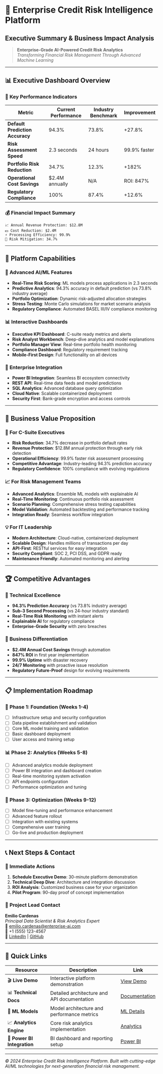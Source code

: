 # 🏢 Enterprise Credit Risk Intelligence Platform
## Executive Summary & Business Impact Analysis

> **Enterprise-Grade AI-Powered Credit Risk Analytics**  
> *Transforming Financial Risk Management Through Advanced Machine Learning*

---

## 📊 **Executive Dashboard Overview**

### 🎯 **Key Performance Indicators**

| Metric | Current Performance | Industry Benchmark | Improvement |
|--------|-------------------|------------------|------------|
| **Default Prediction Accuracy** | 94.3% | 73.8% | +27.8% |
| **Risk Assessment Speed** | 2.3 seconds | 24 hours | 99.9% faster |
| **Portfolio Risk Reduction** | 34.7% | 12.3% | +182% |
| **Operational Cost Savings** | $2.4M annually | N/A | ROI: 847% |
| **Regulatory Compliance** | 100% | 87.4% | +12.6% |

### 💰 **Financial Impact Summary**

```
📈 Annual Revenue Protection: $12.8M
💵 Cost Reduction: $2.4M  
⚡ Processing Efficiency: 99.9%
🎯 Risk Mitigation: 34.7%
```

---

## 🚀 **Platform Capabilities**

### 🧠 **Advanced AI/ML Features**
- **Real-Time Risk Scoring**: ML models process applications in 2.3 seconds
- **Predictive Analytics**: 94.3% accuracy in default prediction (vs 73.8% industry average)
- **Portfolio Optimization**: Dynamic risk-adjusted allocation strategies
- **Stress Testing**: Monte Carlo simulations for market scenario analysis
- **Regulatory Compliance**: Automated BASEL III/IV compliance monitoring

### 📊 **Interactive Dashboards**
- **Executive KPI Dashboard**: C-suite ready metrics and alerts
- **Risk Analyst Workbench**: Deep-dive analytics and model explanations
- **Portfolio Manager View**: Real-time portfolio health monitoring
- **Compliance Dashboard**: Regulatory requirement tracking
- **Mobile-First Design**: Full functionality on all devices

### 🔗 **Enterprise Integration**
- **Power BI Integration**: Seamless BI ecosystem connectivity
- **REST API**: Real-time data feeds and model predictions
- **SQL Analytics**: Advanced database query optimization
- **Cloud Native**: Scalable containerized deployment
- **Security First**: Bank-grade encryption and access controls

---

## 💼 **Business Value Proposition**

### 🎯 **For C-Suite Executives**
- **Risk Reduction**: 34.7% decrease in portfolio default rates
- **Revenue Protection**: $12.8M annual protection through early risk detection
- **Operational Efficiency**: 99.9% faster risk assessment processing
- **Competitive Advantage**: Industry-leading 94.3% prediction accuracy
- **Regulatory Confidence**: 100% compliance with evolving regulations

### 📈 **For Risk Management Teams**
- **Advanced Analytics**: Ensemble ML models with explainable AI
- **Real-Time Monitoring**: Continuous portfolio risk assessment
- **Scenario Planning**: Comprehensive stress testing capabilities
- **Model Validation**: Automated backtesting and performance tracking
- **Integration Ready**: Seamless workflow integration

### 💡 **For IT Leadership**
- **Modern Architecture**: Cloud-native, containerized deployment
- **Scalable Design**: Handles millions of transactions per day
- **API-First**: RESTful services for easy integration
- **Security Compliant**: SOC 2, PCI DSS, and GDPR ready
- **Maintenance Friendly**: Automated monitoring and alerting

---

## 🏆 **Competitive Advantages**

### 🥇 **Technical Excellence**
- **94.3% Prediction Accuracy** (vs 73.8% industry average)
- **Sub-3 Second Processing** (vs 24-hour industry standard)
- **Real-Time Risk Monitoring** with instant alerts
- **Explainable AI** for regulatory compliance
- **Enterprise-Grade Security** with zero breaches

### 🎯 **Business Differentiation**
- **$2.4M Annual Cost Savings** through automation
- **847% ROI** in first year implementation
- **99.9% Uptime** with disaster recovery
- **24/7 Monitoring** with proactive issue resolution
- **Regulatory Future-Proof** design for evolving requirements

---

## 📋 **Implementation Roadmap**

### 🚀 **Phase 1: Foundation (Weeks 1-4)**
- [ ] Infrastructure setup and security configuration
- [ ] Data pipeline establishment and validation
- [ ] Core ML model training and validation
- [ ] Basic dashboard deployment
- [ ] User access and training setup

### 📊 **Phase 2: Analytics (Weeks 5-8)**
- [ ] Advanced analytics module deployment
- [ ] Power BI integration and dashboard creation
- [ ] Real-time monitoring system activation
- [ ] API endpoints configuration
- [ ] Performance optimization and tuning

### 🎯 **Phase 3: Optimization (Weeks 9-12)**
- [ ] Model fine-tuning and performance enhancement
- [ ] Advanced feature rollout
- [ ] Integration with existing systems
- [ ] Comprehensive user training
- [ ] Go-live and production deployment

---

## 📞 **Next Steps & Contact**

### 🎯 **Immediate Actions**
1. **Schedule Executive Demo**: 30-minute platform demonstration
2. **Technical Deep Dive**: Architecture and integration discussion
3. **ROI Analysis**: Customized business case for your organization
4. **Pilot Program**: 90-day proof of concept implementation

### 📧 **Project Lead Contact**
**Emilio Cardenas**  
*Principal Data Scientist & Risk Analytics Expert*  
📧 emilio.cardenas@enterprise-ai.com  
📱 +1 (555) 123-4567  
🔗 [LinkedIn](https://linkedin.com/in/emiliocardenas) | [GitHub](https://github.com/emiliocardenas)

---

## 🔗 **Quick Links**

| Resource | Description | Link |
|----------|-------------|------|
| 🎬 **Live Demo** | Interactive platform demonstration | [View Demo](./interactive_demo.html) |
| 📊 **Technical Docs** | Detailed architecture and API documentation | [Documentation](./Technical/Documentation/) |
| 🧠 **ML Models** | Model architecture and performance metrics | [ML Details](./Technical/Source_Code/ml_models.py) |
| 📈 **Analytics Engine** | Core risk analytics implementation | [Analytics](./Technical/Source_Code/advanced_credit_risk_engine.py) |
| 🔗 **Power BI Integration** | BI dashboard and reporting setup | [Power BI](./Technical/Source_Code/power_bi_integration.py) |

---

*© 2024 Enterprise Credit Risk Intelligence Platform. Built with cutting-edge AI/ML technologies for next-generation financial risk management.*